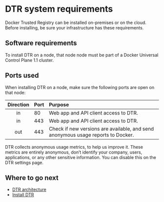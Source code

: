 <!--[metadata]>
+++
title = "System requirements"
description = "Learn about the system requirements for installing Docker Trusted Registry."
keywords = ["docker, DTR, architecture, requirements"]
[menu.main]
parent="workw_dtr_install"
identifier="dtr_system_requirements"
weight=0
+++
<![end-metadata]-->


# DTR system requirements

Docker Trusted Registry can be installed on-premises or on the cloud.
Before installing, be sure your infrastructure has these requirements.

## Software requirements

To install DTR on a node, that node node must be part of a Docker Universal
Control Plane 1.1 cluster.

<!-- TODO check these
* x.x GB of RAM
* x.x GB of available disk space
-->


## Ports used

When installing DTR on a node, make sure the following ports are open on that
node:

| Direction | Port | Purpose                                                                          |
|:---------:|:-----|:---------------------------------------------------------------------------------|
|    in     | 80   | Web app and API client access to DTR.                                            |
|    in     | 443  | Web app and API client access to DTR.                                            |
|    out    | 443  | Check if new versions are available, and send anonymous usage reports to Docker. |

DTR collects anonymous usage metrics, to help us improve it. These metrics
are entirely anonymous, don’t identify your company, users, applications,
or any other sensitive information. You can disable this on the DTR settings
page.

## Where to go next

* [DTR architecture](../architecture.md)
* [Install DTR](install-dtr.md)
